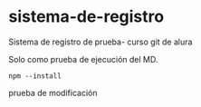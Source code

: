 <h1> sistema-de-registro </h1>
Sistema de registro de prueba- curso git de alura

Solo como prueba de ejecución del MD.

``npm --install``

prueba de modificación
